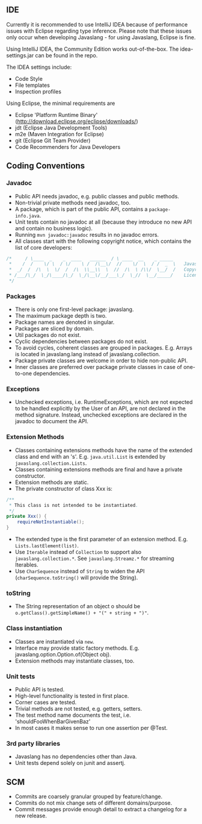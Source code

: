 ## IDE

Currently it is recommended to use IntelliJ IDEA because of performance issues with Eclipse regarding type inference. Please note that these issues only occur when developing Javaslang - for using Javaslang, Eclipse is fine.

Using IntelliJ IDEA, the Community Edition works out-of-the-box. The idea-settings.jar can be found in the repo.

The IDEA settings include:

* Code Style
* File templates
* Inspection profiles

Using Eclipse, the minimal requirements are

* Eclipse 'Platform Runtime Binary' (http://download.eclipse.org/eclipse/downloads/)
* jdt (Eclipse Java Development Tools)
* m2e (Maven Integration for Eclipse)
* git (Eclipse Git Team Provider)
* Code Recommenders for Java Developers

## Coding Conventions

### Javadoc

* Public API needs javadoc, e.g. public classes and public methods.
* Non-trivial private methods need javadoc, too.
* A package, which is part of the public API, contains a `package-info.java`.
* Unit tests contain no javadoc at all (because they introduce no new API and contain no business logic).
* Running `mvn javadoc:javadoc` results in no javadoc errors.
* All classes start with the following copyright notice, which contains the list of core developers:
```java
/*     / \____  _    _  ____   ______  / \ ____  __    _ _____
 *    /  /    \/ \  / \/    \ /  /\__\/  //    \/  \  / /  _  \   Javaslang
 *  _/  /  /\  \  \/  /  /\  \\__\\  \  //  /\  \ /\\/  \__/  /   Copyright 2014-now Daniel Dietrich
 * /___/\_/  \_/\____/\_/  \_/\__\/__/___\_/  \_//  \__/_____/    Licensed under the Apache License, Version 2.0
 */
```

### Packages

* There is only one first-level package: javaslang.
* The maximum package depth is two.
* Package names are denoted in singular.
* Packages are sliced by domain.
* Util packages do not exist.
* Cyclic dependencies between packages do not exist.
* To avoid cycles, coherent classes are grouped in packages. E.g. Arrays is located in javaslang.lang instead of javaslang.collection.
* Package private classes are welcome in order to hide non-public API.
* Inner classes are preferred over package private classes in case of one-to-one dependencies.

### Exceptions

* Unchecked exceptions, i.e. RuntimeExceptions, which are not expected to be handled explicitly by the User of an API, are not declared in the method signature. Instead, unchecked exceptions are declared in the javadoc to document the API.

### Extension Methods

* Classes containing extensions methods have the name of the extended class and end with an 's'. E.g. `java.util.List` is extended by `javaslang.collection.Lists`.
* Classes containing extensions methods are final and have a private constructor.
* Extension methods are static.
* The private constructor of class Xxx is:
```java
/**
 * This class is not intended to be instantiated.
 */
private Xxx() {
	requireNotInstantiable();
}
```
* The extended type is the first parameter of an extension method. E.g. `Lists.lastElement(list)`.
* Use `Iterable` instead of `Collection` to support also `javaslang.collection.*`. See `javaslang.Streamz.*` for streaming Iterables. 
* Use `CharSequence` instead of `String` to widen the API (`charSequence.toString()` will provide the String).

### toString
* The String representation of an object o should be `o.getClass().getSimpleName() + "(" + string + ")"`.

### Class instantiation

* Classes are instantiated via `new`.
* Interface may provide static factory methods. E.g. javaslang.option.Option.of(Object obj).
* Extension methods may instantiate classes, too. 

### Unit tests

* Public API is tested.
* High-level functionality is tested in first place.
* Corner cases are tested.
* Trivial methods are not tested, e.g. getters, setters.
* The test method name documents the test, i.e. 'shouldFooWhenBarGivenBaz'
* In most cases it makes sense to run one assertion per @Test.

### 3rd party libraries

* Javaslang has no dependencies other than Java.
* Unit tests depend solely on junit and assertj.

## SCM

* Commits are coarsely granular grouped by feature/change.
* Commits do not mix change sets of different domains/purpose.
* Commit messages provide enough detail to extract a changelog for a new release.
